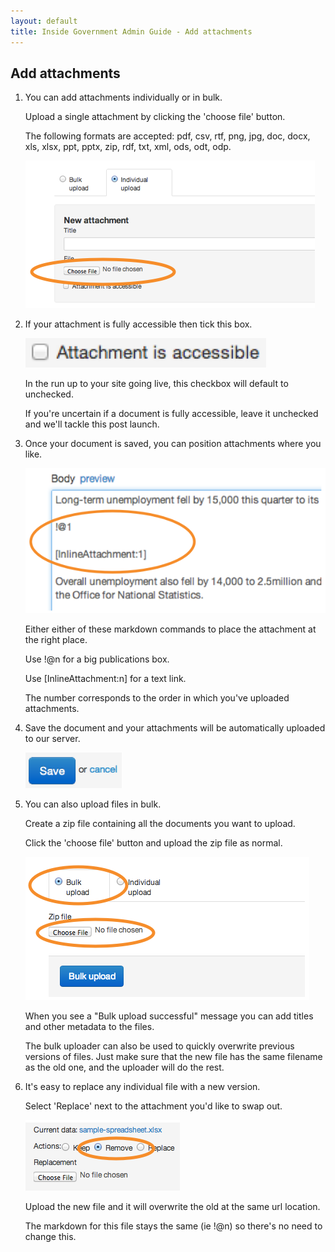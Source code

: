 ```yaml
---
layout: default
title: Inside Government Admin Guide - Add attachments
---
```


## Add attachments

1. You can add attachments individually or in bulk.

	Upload a single attachment by clicking the 'choose file' button. 
	
	The following formats are accepted: pdf, csv, rtf, png, jpg, doc, docx, xls, xlsx, ppt, pptx, zip, rdf, txt, xml, ods, odt, odp.
	
	![Add attachments 1](add-attachments-1.png)
	
2. If your attachment is fully accessible then tick this box.

	![Add attachments 2](add-attachments-2.png)
	
	In the run up to your site going live, this checkbox will default to unchecked. 
	
	If you're uncertain if a document is fully accessible, leave it unchecked and we'll tackle this post launch.
	
3. Once your document is saved, you can position attachments where you like. 

	![Add attachments 3](add-attachments-3.png)
	
	Either either of these markdown commands to place the attachment at the right place.
	
	Use !@n for a big publications box.
	
	Use [InlineAttachment:n] for a text link.
	
	The number corresponds to the order in which you've uploaded attachments.
	
4. Save the document and your attachments will be automatically uploaded to our server.

	![Create new document 4](creating-a-new-doc-4.png)
	
5. You can also upload files in bulk.

	Create a zip file containing all the documents you want to upload.
	
	Click the 'choose file' button and upload the zip file as normal.
	
	![Add attachments 4](add-attachments-4.png)

	When you see a "Bulk upload successful" message you can add titles and other metadata to the files.

	The bulk uploader can also be used to quickly overwrite previous versions of files. Just make sure that the new file has the same filename as the old one, and the uploader will do the rest.
	
6. It's easy to replace any individual file with a new version.

	Select 'Replace' next to the attachment you'd like to swap out.
	
	![Add attachments 5](add-attachments-5.png)
	
	Upload the new file and it will overwrite the old at the same url location.
	
	The markdown for this file stays the same (ie !@n) so there's no need to change this.


